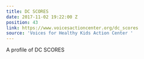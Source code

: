 ```yaml
---
title: DC SCORES
date: 2017-11-02 19:22:00 Z
position: 43
link: https://www.voicesactioncenter.org/dc_scores
source: 'Voices for Healthy Kids Action Center '
---
```


A profile of DC SCORES 
